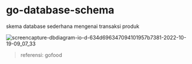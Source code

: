 # go-database-schema
skema database sederhana mengenai transaksi produk

![screencapture-dbdiagram-io-d-634d696347094101957b7381-2022-10-19-09_07_33](https://user-images.githubusercontent.com/37493831/196580973-a0bd0e96-3af2-430f-9372-54c3fbc36ed9.png)

> referensi: gofood
